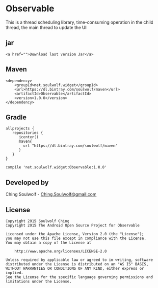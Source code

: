 # Observable
This is a thread scheduling library, time-consuming operation in the child thread, the main thread to update the UI

## jar
	<a href="">Download last version Jar</a>

## Maven
	<dependency>
  	    <groupId>net.soulwolf.widget</groupId>
		<url>https://dl.bintray.com/soulwolf/maven</url>
  	    <artifactId>Observable</artifactId>
  	    <version>1.0.0</version>
	</dependency>
## Gradle
	allprojects {
       repositories {
          jcenter()
          maven{
            url "https://dl.bintray.com/soulwolf/maven"
          }
       }
	}
	
	compile 'net.soulwolf.widget:Observable:1.0.0'

## Developed by
 Ching Soulwolf - <a href='javascript:'>Ching.Soulwolf@gmail.com</a>


## License
	Copyright 2015 Soulwolf Ching
	Copyright 2015 The Android Open Source Project for Observable
	
	Licensed under the Apache License, Version 2.0 (the "License");
	you may not use this file except in compliance with the License.
	You may obtain a copy of the License at

	    http://www.apache.org/licenses/LICENSE-2.0
	
	Unless required by applicable law or agreed to in writing, software
	distributed under the License is distributed on an "AS IS" BASIS,
	WITHOUT WARRANTIES OR CONDITIONS OF ANY KIND, either express or implied.
	See the License for the specific language governing permissions and
	limitations under the License.
	




